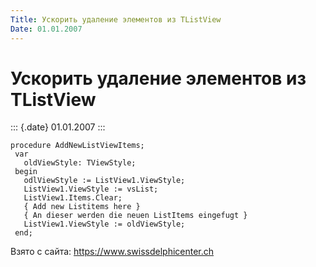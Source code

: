 ```yaml
---
Title: Ускорить удаление элементов из TListView
Date: 01.01.2007
---
```



Ускорить удаление элементов из TListView
========================================

::: {.date}
01.01.2007
:::

    procedure AddNewListViewItems;
     var
       oldViewStyle: TViewStyle;
     begin
       odlViewStyle := ListView1.ViewStyle;
       ListView1.ViewStyle := vsList;
       ListView1.Items.Clear;
       { Add new Listitems here }
       { An dieser werden die neuen ListItems eingefugt }
       ListView1.ViewStyle := oldViewStyle;
     end;

Взято с сайта: <https://www.swissdelphicenter.ch>

